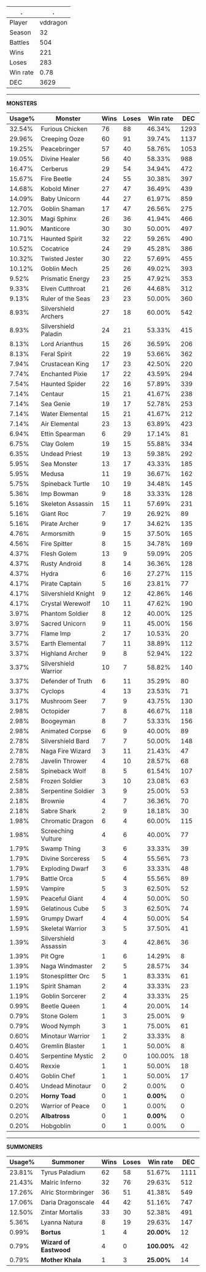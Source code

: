 .|.
|-|-
Player|vddragon
Season|32
Battles|504
Wins|221
Loses|283
Win rate|0.78
DEC|3629

---
**MONSTERS**

Usage%|Monster|Wins|Loses|Win rate|DEC|
-|-|-|-|-|-|
32.54%|Furious Chicken|76|88|46.34%|1293|
29.96%|Creeping Ooze|60|91|39.74%|1137|
19.25%|Peacebringer|57|40|58.76%|1053|
19.05%|Divine Healer|56|40|58.33%|988|
16.47%|Cerberus|29|54|34.94%|472|
15.67%|Fire Beetle|24|55|30.38%|397|
14.68%|Kobold Miner|27|47|36.49%|439|
14.09%|Baby Unicorn|44|27|61.97%|859|
12.70%|Goblin Shaman|17|47|26.56%|275|
12.30%|Magi Sphinx|26|36|41.94%|466|
11.90%|Manticore|30|30|50.00%|497|
10.71%|Haunted Spirit|32|22|59.26%|490|
10.52%|Cocatrice|24|29|45.28%|386|
10.32%|Twisted Jester|30|22|57.69%|455|
10.12%|Goblin Mech|25|26|49.02%|393|
9.52%|Prismatic Energy|23|25|47.92%|353|
9.33%|Elven Cutthroat|21|26|44.68%|312|
9.13%|Ruler of the Seas|23|23|50.00%|360|
8.93%|Silvershield Archers|27|18|60.00%|542|
8.93%|Silvershield Paladin|24|21|53.33%|415|
8.13%|Lord Arianthus|15|26|36.59%|206|
8.13%|Feral Spirit|22|19|53.66%|362|
7.94%|Crustacean King|17|23|42.50%|220|
7.74%|Enchanted Pixie|17|22|43.59%|294|
7.54%|Haunted Spider|22|16|57.89%|339|
7.14%|Centaur|15|21|41.67%|238|
7.14%|Sea Genie|19|17|52.78%|253|
7.14%|Water Elemental|15|21|41.67%|212|
7.14%|Air Elemental|23|13|63.89%|423|
6.94%|Ettin Spearman|6|29|17.14%|81|
6.75%|Clay Golem|19|15|55.88%|334|
6.35%|Undead Priest|19|13|59.38%|292|
5.95%|Sea Monster|13|17|43.33%|185|
5.95%|Medusa|11|19|36.67%|162|
5.75%|Spineback Turtle|10|19|34.48%|145|
5.36%|Imp Bowman|9|18|33.33%|128|
5.16%|Skeleton Assassin|15|11|57.69%|231|
5.16%|Giant Roc|7|19|26.92%|89|
5.16%|Pirate Archer|9|17|34.62%|135|
4.76%|Armorsmith|9|15|37.50%|165|
4.56%|Fire Spitter|8|15|34.78%|169|
4.37%|Flesh Golem|13|9|59.09%|205|
4.37%|Rusty Android|8|14|36.36%|128|
4.37%|Hydra|6|16|27.27%|115|
4.17%|Pirate Captain|5|16|23.81%|77|
4.17%|Silvershield Knight|9|12|42.86%|146|
4.17%|Crystal Werewolf|10|11|47.62%|190|
3.97%|Phantom Soldier|8|12|40.00%|125|
3.97%|Sacred Unicorn|9|11|45.00%|156|
3.77%|Flame Imp|2|17|10.53%|20|
3.57%|Earth Elemental|7|11|38.89%|112|
3.37%|Highland Archer|9|8|52.94%|122|
3.37%|Silvershield Warrior|10|7|58.82%|140|
3.37%|Defender of Truth|6|11|35.29%|80|
3.37%|Cyclops|4|13|23.53%|71|
3.17%|Mushroom Seer|7|9|43.75%|130|
2.98%|Octopider|7|8|46.67%|118|
2.98%|Boogeyman|8|7|53.33%|156|
2.98%|Animated Corpse|6|9|40.00%|89|
2.78%|Silvershield Bard|7|7|50.00%|148|
2.78%|Naga Fire Wizard|3|11|21.43%|47|
2.78%|Javelin Thrower|4|10|28.57%|68|
2.58%|Spineback Wolf|8|5|61.54%|107|
2.58%|Frozen Soldier|3|10|23.08%|63|
2.38%|Serpentine Soldier|3|9|25.00%|53|
2.18%|Brownie|4|7|36.36%|70|
2.18%|Sabre Shark|2|9|18.18%|30|
1.98%|Chromatic Dragon|6|4|60.00%|115|
1.98%|Screeching Vulture|4|6|40.00%|77|
1.79%|Swamp Thing|3|6|33.33%|39|
1.79%|Divine Sorceress|5|4|55.56%|73|
1.79%|Exploding Dwarf|3|6|33.33%|48|
1.79%|Battle Orca|5|4|55.56%|89|
1.59%|Vampire|5|3|62.50%|52|
1.59%|Peaceful Giant|4|4|50.00%|50|
1.59%|Gelatinous Cube|5|3|62.50%|74|
1.59%|Grumpy Dwarf|4|4|50.00%|54|
1.59%|Skeletal Warrior|3|5|37.50%|41|
1.39%|Silvershield Assassin|3|4|42.86%|36|
1.39%|Pit Ogre|1|6|14.29%|8|
1.39%|Naga Windmaster|2|5|28.57%|34|
1.19%|Stonesplitter Orc|5|1|83.33%|61|
1.19%|Spirit Shaman|2|4|33.33%|23|
1.19%|Goblin Sorcerer|2|4|33.33%|25|
0.99%|Beetle Queen|1|4|20.00%|14|
0.79%|Stone Golem|1|3|25.00%|9|
0.79%|Wood Nymph|3|1|75.00%|61|
0.60%|Minotaur Warrior|1|2|33.33%|8|
0.40%|Gremlin Blaster|1|1|50.00%|8|
0.40%|Serpentine Mystic|2|0|100.00%|18|
0.40%|Rexxie|1|1|50.00%|18|
0.40%|Goblin Chef|1|1|50.00%|17|
0.40%|Undead Minotaur|0|2|0.00%|0|
0.20%|**Horny Toad**|0|1|**0.00%**|0|
0.20%|Warrior of Peace|0|1|0.00%|0|
0.20%|**Albatross**|0|1|**0.00%**|0|
0.20%|Hobgoblin|0|1|0.00%|0|

---
**SUMMONERS**

Usage%|Summoner|Wins|Loses|Win rate|DEC|
-|-|-|-|-|-|
23.81%|Tyrus Paladium|62|58|51.67%|1111|
21.43%|Malric Inferno|32|76|29.63%|512|
17.26%|Alric Stormbringer|36|51|41.38%|549|
17.06%|Daria Dragonscale|44|42|51.16%|747|
12.50%|Zintar Mortalis|33|30|52.38%|491|
5.36%|Lyanna Natura|8|19|29.63%|147|
0.99%|**Bortus**|1|4|**20.00%**|12|
0.79%|**Wizard of Eastwood**|4|0|**100.00%**|42|
0.79%|**Mother Khala**|1|3|**25.00%**|14|
